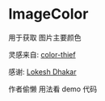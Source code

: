 # ImageColor

用于获取 图片主要颜色

灵感来自: [color-thief](https://github.com/lokesh/color-thief)

感谢: [Lokesh Dhakar](https://github.com/lokesh)

作者偷懒 用法看 demo 代码